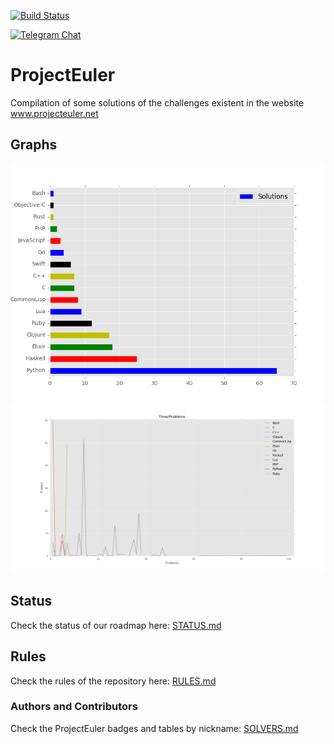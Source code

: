 [![Build Status](https://travis-ci.org/DestructHub/ProjectEuler.svg?branch=master)](https://travis-ci.org/DestructHub/ProjectEuler)

[![Telegram Chat](https://patrolavia.github.io/telegram-badge/chat.png)](https://telegram.me/destructhub)


# ProjectEuler
Compilation of some solutions of the challenges existent in the website www.projecteuler.net

## Graphs

![Solutions by Language](data/count.png)
![Time Execution by Language](data/time.png)

## Status

Check the status of our roadmap here: [STATUS.md](STATUS.md)

## Rules

Check the rules of the repository here:  [RULES.md](RULES.md)

### Authors and Contributors

Check the ProjectEuler badges and tables by nickname: [SOLVERS.md](SOLVERS.md)